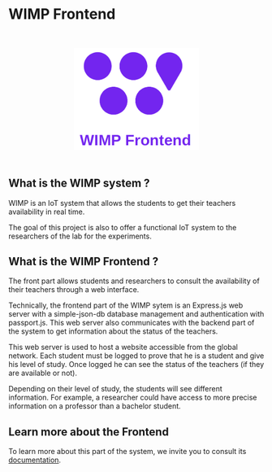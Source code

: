 # WIMP Frontend

<p align="center" style="margin: 50px 0">
    <img src="static/wimp-frontend.png" alt="WIMP Frontend Logo" style="height:200px; width:auto;"/>
<p>

## What is the WIMP system ?

WIMP is an IoT system that allows the students to get their teachers availability in real time.

The goal of this project is also to offer a functional IoT system to the researchers of the lab for the experiments.

## What is the WIMP Frontend ?

The front part allows students and researchers to consult the availability of their teachers through a web interface.

Technically, the frontend part of the WIMP sytem is an Express.js web server with a simple-json-db database management and authentication with passport.js. This web server also communicates with the backend part of the system to get information about the status of the teachers.

This web server is used to host a website accessible from the global network. Each student must be logged to prove that he is a student and give his level of study. Once logged he can see the status of the teachers (if they are available or not).

Depending on their level of study, the students will see different information. For example, a researcher could have access to more precise information on a professor than a bachelor student.

## Learn more about the Frontend

To learn more about this part of the system, we invite you to consult its [documentation](https://ptidejteam.github.io/wimp-wiki/docs/frontend/intro).